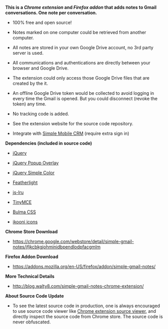 **This is a _Chrome extension_ and _Firefox addon_ that adds notes to Gmail conversations. One note per conversation.**

- 100% free and open source! 

- Notes marked on one computer could be retrieved from another computer.

- All notes are stored in your own Google Drive account, no 3rd party server is used.
 
- All communications and authentications are directly between your browser and Google Drive.

- The extension could only access those Google Drive files that are created by the it. 

- An offline Google Drive token would be collected to avoid logging in every time the Gmail is opened. But you could disconnect (revoke the token) any time.

- No tracking code is added.

- See the extension website for the source code repository.

- Integrate with [Simple Mobile CRM](https://mobilecrm.io) (require extra sign in)

**Dependencies (included in source code)**

- [jQuery](https://jquery.com/)

- [jQuery Popup Overlay](https://github.com/vast-engineering/jquery-popup-overlay)

- [jQuery Simple Color](https://github.com/recurser/jquery-simple-color)

- [Featherlight](https://noelboss.github.io/featherlight/)

- [js-lru](https://github.com/rsms/js-lru)

- [TinyMCE](https://www.tiny.cloud/)

- [Bulma CSS](https://bulma.io/)

- [ikooni icons](https://www.iconfinder.com/iconsets/ikooni-outline-free-basic)

**Chrome Store Download**

- <https://chrome.google.com/webstore/detail/simple-gmail-notes/jfjkcbkgjohminidbpendlodpfacgmlm>

**Firefox Addon Download**

- <https://addons.mozilla.org/en-US/firefox/addon/simple-gmail-notes/>


**More Technical Details**
 - <http://blog.walty8.com/simple-gmail-notes-chrome-extension/>

**About Source Code Update**

- To see the latest source code in production, one is always encouraged to use source code viewer like [Chrome extension source viewer](https://chrome.google.com/webstore/detail/chrome-extension-source-v/jifpbeccnghkjeaalbbjmodiffmgedin?hl=en), and directly inspect the source code from Chrome store. The source code is never obfuscated.

